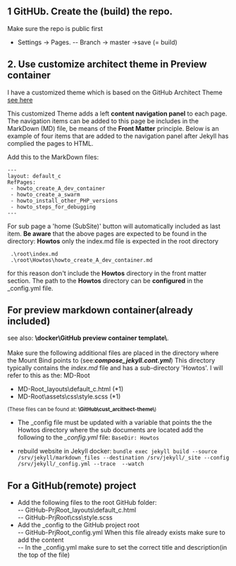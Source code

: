 
## 1 GitHUb. Create the (build) the repo.
Make sure the repo is public first
- Settings -> Pages.
-- Branch -> master ->save (= build)


## 2. Use customize architect theme in Preview container
I have a customized theme which is based on the GitHub Architect Theme [see here](https://github.com/pages-themes/architect)

This customized Theme adds a left **content navigation panel** to each page. The navigation items can be added to this page be includes in the MarkDown (MD) file, be means of the **Front Matter** principle. Below is an example of four items that are added to the navigation panel after Jekyll has complied the pages to HTML. 

Add this to the MarkDown files:
```
---
layout: default_c
RefPages:
 - howto_create_A_dev_container
 - howto_create_a_swarm
 - howto_install_other_PHP_versions
 - howto_steps_for_debugging
--- 
```
For sub page a 'home (SubSite)' button will automatically included as last item. **Be aware** that the above pages are expected to be found in the directory: **Howtos** only the index.md file is expected in the root directory
```
 .\root\index.md
 .\root\Howtos\howto_create_A_dev_container.md
```
for this reason don't include the **Howtos** directory in the front matter section. The path to the **Howtos** directory can be **configured** in the \_config.yml file.

## For preview markdown container(already included)
see also: **\\docker\GitHub preview container template\\**.<br><br>
Make sure the following additional files are placed in the directory where the Mount Bind points to (see:***compose_jekyll.cont.yml***) This directory typically contains the *index.md* file and has a sub-directory 'Howtos'. I will refer to this as the: MD-Root
- MD-Root\_layouts\default_c.html	(*1)
- MD-Root\assets\css\style.scss	(*1)

<small>(These files can be found at: **\GitHub\cust_arcithect-theme\\**) </small>

- The \_config file must be updated with a variable that points the the Howtos directory where the sub documents are located add the following to the *_config.yml* file:
`
BaseDir: Howtos
`

- rebuild website in Jekyll docker:
`bundle exec jekyll build --source /srv/jekyll/markdown_files --destination /srv/jekyll/_site --config /srv/jekyll/_config.yml --trace  --watch`

## For a GitHub(remote) project
- Add the following files to the root GitHub folder:<br>
-- GitHub-PrjRoot\_layouts\default_c.html	<br>
-- GitHub-PrjRoot\css\style.scss	
- Add the \_config to the GitHub project root <br>
-- GitHub-PrjRoot\_config.yml
When this file already exists make sure to add the content <br>
-- In the \_config.yml make sure to set the correct title and description(in the top of the file)